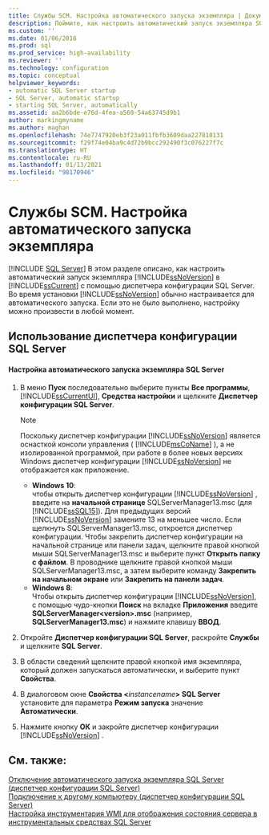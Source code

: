 ```yaml
---
title: Службы SCM. Настройка автоматического запуска экземпляра | Документы Майкрософт
description: Поймите, как настроить автоматический запуск экземпляра SQL Server Узнайте о конфигурации по умолчанию и о том, как настроить автоматический режим запуска.
ms.custom: ''
ms.date: 01/06/2016
ms.prod: sql
ms.prod_service: high-availability
ms.reviewer: ''
ms.technology: configuration
ms.topic: conceptual
helpviewer_keywords:
- automatic SQL Server startup
- SQL Server, automatic startup
- starting SQL Server, automatically
ms.assetid: aa2b6bde-e76d-4fea-a560-54a63745d9b1
author: markingmyname
ms.author: maghan
ms.openlocfilehash: 74e7747920eb3f23a011fbfb3609daa227810131
ms.sourcegitcommit: f29f74e04ba9c4d72b9bcc292490f3c076227f7c
ms.translationtype: HT
ms.contentlocale: ru-RU
ms.lasthandoff: 01/13/2021
ms.locfileid: "98170946"
---
```

# <a name="scm-services---set-an-instance-to-start-automatically"></a>Службы SCM. Настройка автоматического запуска экземпляра
 [!INCLUDE [SQL Server](../../includes/applies-to-version/sqlserver.md)]
  В этом разделе описано, как настроить автоматический запуск экземпляра [!INCLUDE[ssNoVersion](../../includes/ssnoversion-md.md)] в [!INCLUDE[ssCurrent](../../includes/sscurrent-md.md)] с помощью диспетчера конфигурации SQL Server. Во время установки [!INCLUDE[ssNoVersion](../../includes/ssnoversion-md.md)] обычно настраивается для автоматического запуска. Если это не было выполнено, настройку можно произвести в любой момент.  
  
##  <a name="using-sql-server-configuration-manager"></a><a name="SSMSProcedure"></a> Использование диспетчера конфигурации SQL Server  
  
#### <a name="to-set-an-instance-of-sql-server-to-start-automatically"></a>Настройка автоматического запуска экземпляра SQL Server  
  
1.  В меню **Пуск** последовательно выберите пункты **Все программы**, [!INCLUDE[ssCurrentUI](../../includes/sscurrentui-md.md)], **Средства настройки** и щелкните **Диспетчер конфигурации SQL Server**.  
  
    > [!NOTE]  
    >  Поскольку диспетчер конфигурации [!INCLUDE[ssNoVersion](../../includes/ssnoversion-md.md)] является оснасткой консоли управления ( [!INCLUDE[msCoName](../../includes/msconame-md.md)] ), а не изолированной программой, при работе в более новых версиях Windows диспетчер конфигурации [!INCLUDE[ssNoVersion](../../includes/ssnoversion-md.md)] не отображается как приложение.  
    >   
    >  -   **Windows 10**:  
    >          чтобы открыть диспетчер конфигурации [!INCLUDE[ssNoVersion](../../includes/ssnoversion-md.md)] , введите на **начальной странице** SQLServerManager13.msc (для [!INCLUDE[ssSQL15](../../includes/sssql16-md.md)]). Для предыдущих версий [!INCLUDE[ssNoVersion](../../includes/ssnoversion-md.md)] замените 13 на меньшее число. Если щелкнуть SQLServerManager13.msc, откроется диспетчер конфигурации. Чтобы закрепить диспетчер конфигурации на начальной странице или панели задач, щелкните правой кнопкой мыши SQLServerManager13.msc и выберите пункт **Открыть папку с файлом**. В проводнике щелкните правой кнопкой мыши SQLServerManager13.msc, а затем выберите команду **Закрепить на начальном экране** или **Закрепить на панели задач**.  
    > -   **Windows 8**:  
    >          Чтобы открыть диспетчер конфигурации [!INCLUDE[ssNoVersion](../../includes/ssnoversion-md.md)], с помощью чудо-кнопки **Поиск** на вкладке **Приложения** введите **SQLServerManager\<version>.msc** (например, **SQLServerManager13.msc**) и нажмите клавишу **ВВОД**.  
  
2.  Откройте **Диспетчер конфигурации SQL Server**, раскройте **Службы** и щелкните **SQL Server**.  
  
3.  В области сведений щелкните правой кнопкой имя экземпляра, который должен запускаться автоматически, и выберите пункт **Свойства**.  
  
4.  В диалоговом окне **Свойства \<**_instancename_**> SQL Server** установите для параметра **Режим запуска** значение **Автоматически**.  
  
5.  Нажмите кнопку **ОК** и закройте диспетчер конфигурации [!INCLUDE[ssNoVersion](../../includes/ssnoversion-md.md)] .  
  
## <a name="see-also"></a>См. также:  
 [Отключение автоматического запуска экземпляра SQL Server (диспетчер конфигурации SQL Server)](../../database-engine/configure-windows/scm-services-prevent-automatic-startup-of-an-instance.md)   
 [Подключение к другому компьютеру (диспетчер конфигурации SQL Server)](../../database-engine/configure-windows/scm-services-connect-to-another-computer.md)   
 [Настройка инструментария WMI для отображения состояния сервера в инструментальных средствах SQL Server](../../ssms/configure-wmi-to-show-server-status-in-sql-server-tools.md)  
  
  
